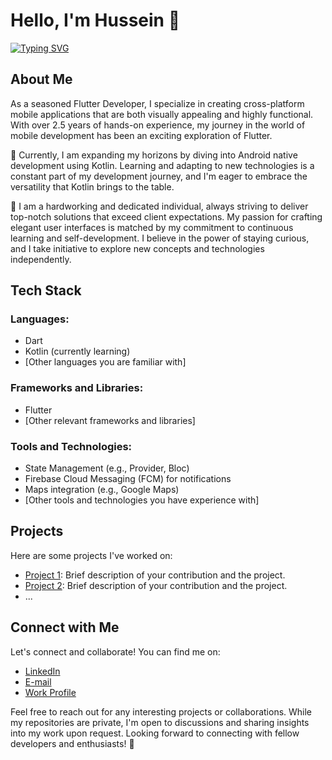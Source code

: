 # Hello, I'm Hussein 👋

[![Typing SVG](https://readme-typing-svg.herokuapp.com?font=Tajawal&weight=700&size=50&pause=500&color=F5ECF7&vCenter=true&random=false&width=450&height=250&lines=Mobile+App+Developer;Flutter+Developer)](https://git.io/typing-svg)

## About Me

As a seasoned Flutter Developer, I specialize in creating cross-platform mobile applications that are both visually appealing and highly functional. With over 2.5 years of hands-on experience, my journey in the world of mobile development has been an exciting exploration of Flutter.

🚀 Currently, I am expanding my horizons by diving into Android native development using Kotlin. Learning and adapting to new technologies is a constant part of my development journey, and I'm eager to embrace the versatility that Kotlin brings to the table.

🌟 I am a hardworking and dedicated individual, always striving to deliver top-notch solutions that exceed client expectations. My passion for crafting elegant user interfaces is matched by my commitment to continuous learning and self-development. I believe in the power of staying curious, and I take initiative to explore new concepts and technologies independently.

## Tech Stack

### Languages:

- Dart
- Kotlin (currently learning)
- [Other languages you are familiar with]

### Frameworks and Libraries:

- Flutter
- [Other relevant frameworks and libraries]

### Tools and Technologies:

- State Management (e.g., Provider, Bloc)
- Firebase Cloud Messaging (FCM) for notifications
- Maps integration (e.g., Google Maps)
- [Other tools and technologies you have experience with]

## Projects

Here are some projects I've worked on:

- [Project 1](link-to-project1): Brief description of your contribution and the project.
- [Project 2](link-to-project2): Brief description of your contribution and the project.
- ...

## Connect with Me

Let's connect and collaborate! You can find me on:

- [LinkedIn](www.linkedin.com/in/hussein-adel-436661247)
- [E-mail](mailto:husseinadel284@gmail.com)
- [Work Profile](https://drive.google.com/file/d/1ayR6L_uBMovNikXyIDVEgB8yIK-numrx/view?usp=drive_link)

Feel free to reach out for any interesting projects or collaborations. While my repositories are private, I'm open to discussions and sharing insights into my work upon request. Looking forward to connecting with fellow developers and enthusiasts! 🚀


